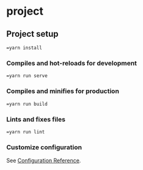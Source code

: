 # project

## Project setup
```
=yarn install
```

### Compiles and hot-reloads for development
```
=yarn run serve
```

### Compiles and minifies for production
```
=yarn run build
```

### Lints and fixes files
```
=yarn run lint
```

### Customize configuration
See [Configuration Reference](https://cli.vuejs.org/config/).

